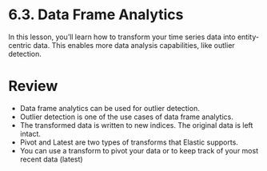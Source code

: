 # 6.3. Data Frame Analytics

In this lesson, you’ll learn how to transform your time series data into entity-centric data. This enables more data analysis capabilities, like outlier detection.


# Review

- Data frame analytics can be used for outlier detection.
- Outlier detection is one of the use cases of data frame analytics.
- The transformed data is written to new indices. The original data is left intact.
- Pivot and Latest are two types of transforms that Elastic supports.
- You can use a transform to pivot your data or to keep track of your most recent data (latest)
